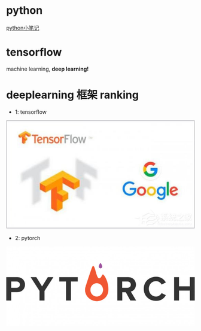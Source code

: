 # python
[python小笔记](https://github.com/dezhili/My_learnings/tree/master/python_note)

# tensorflow
machine learning,  **deep learning!**

# deeplearning 框架 ranking

* 1: tensorflow

![Google](https://github.com/dezhili/My_learnings/blob/master/intro/tensorflow.jpg?raw=true)

* 2: pytorch

![Facebook](https://github.com/dezhili/My_learnings/blob/master/intro/pytorch.jpg?raw=true)


